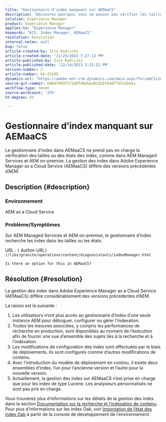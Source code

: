 ```yaml
---
title: "Gestionnaire d’index manquant sur AEMaaCS"
description: "Découvrez pourquoi vous ne pouvez pas vérifier les tailles ou les états des index à l’aide du gestionnaire d’index dans AEMaaCS."
solution: Experience Manager
product: Experience Manager
applies-to: "Experience Manager"
keywords: "KCS, Index Manager, AEMaaCS"
resolution: Resolution
internal-notes: null
bug: false
article-created-by: Zita Rodricks
article-created-date: "11/29/2023 7:27:13 PM"
article-published-by: Zita Rodricks
article-published-date: "12/14/2023 2:12:52 PM"
version-number: 2
article-number: KA-23195
dynamics-url: "https://adobe-ent.crm.dynamics.com/main.aspx?forceUCI=1&pagetype=entityrecord&etn=knowledgearticle&id=ada44648-ed8e-ee11-8179-6045bd006793"
source-git-commit: b904f093f572ddfd0ebaa82d28fb48f7552eb6a1
workflow-type: tm+mt
source-wordcount: '255'
ht-degree: 6%

---
```


# Gestionnaire d’index manquant sur AEMaaCS


Le gestionnaire d’index dans AEMaaCS ne prend pas en charge la vérification des tailles ou des états des index, comme dans AEM Managed Services et AEM on-premise. La gestion des index dans Adobe Experience Manager as a Cloud Service (AEMaaCS) diffère des versions précédentes d’AEM.

## Description {#description}


### Environnement

AEM as a Cloud Service

### Problème/Symptômes

Sur AEM Managed Services et AEM on-premise, le gestionnaire d’index recherche les index dans les tailles ou les états.

URL : `[` Author-URL`]` `//libs/granite/operations/content/diagnosistools/indexManager.html`

`Is there an option for this in AEMaaCS?`




## Résolution {#resolution}


La gestion des index dans Adobe Experience Manager as a Cloud Service (AEMaaCS) diffère considérablement des versions précédentes d’AEM.

La raison est la suivante :

1. Les utilisateurs n’ont plus accès au gestionnaire d’index d’une seule instance AEM pour déboguer, configurer ou gérer l’indexation.
2. Toutes les mesures associées, y compris les performances de recherche en production, sont disponibles au moment de l’exécution afin de fournir une vue d’ensemble des sujets liés à la recherche et à l’indexation.
3. Les modifications de configuration des index sont effectuées par le biais de déploiements. Ils sont configurés comme d’autres modifications de contenu.
4. Avec l’introduction du modèle de déploiement en continu, il existe deux ensembles d’index, l’un pour l’ancienne version et l’autre pour la nouvelle version.
5. Actuellement, la gestion des index sur AEMaaCS n’est prise en charge que pour les index de type Lucene. Les analyseurs personnalisés ne sont pas pris en charge.


Vous trouverez plus d’informations sur les détails de la gestion des index dans la section [Documentation sur la recherche et l’indexation de contenu](https://experienceleague.adobe.com/docs/experience-manager-cloud-service/content/operations/indexing.html?lang=fr). Pour plus d’informations sur les index Oak, voir [Importation de l’état des index Oak](https://experienceleague.adobe.com/docs/experience-manager-learn/cloud-service/debugging/debugging-aem-as-a-cloud-service/developer-console.html?lang=en#oak-indexes) à partir de la console de développement de l’environnement.


